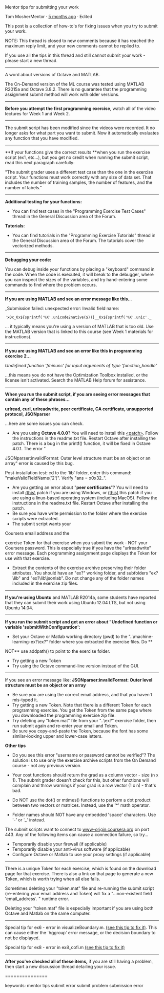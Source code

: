 Mentor tips for submitting your work

Tom MosherMentor · [5 months ago](https://www.coursera.org/learn/machine-learning/discussions/vgCyrQoMEeWv5yIAC00Eog) · Edited

This post is a collection of how-to's for fixing issues when you try to submit your work.

NOTE: This thread is closed to new comments because it has reached the maximum reply limit, and your new comments cannot be replied to.

If you use all the tips in this thread and still cannot submit your work - please start a new thread.

-------------------

A word about versions of Octave and MATLAB.

The On-Demand version of the ML course was tested using MATLAB R2015a and Octave 3.8.2. There is no guarantee that the programming assignment submit method will work with older versions.

------------------

**Before you attempt the first programming exercise**, watch all of the video lectures for Week 1 and Week 2.

--------------------------

The submit script has been modified since the videos were recorded. It no longer asks for what part you want to submit. Now it automatically evaluates any function that you have modified.

-------------------------------

**If your functions give the correct results **when you run the exercise script (ex1, etc...), but you get no credit when running the submit script, read this next paragraph carefully:

"The submit grader uses a different test case than the one in the exercise script. Your functions must work correctly with any size of data set. That includes the number of training samples, the number of features, and the number of labels."

-------------------------------

**Additional testing for your functions:**

- You can find test cases in the "Programming Exercise Test Cases" thread in the General Discussion area of the Forum.

**Tutorials:**

- You can find tutorials in the "Programming Exercise Tutorials" thread in the General Discussion area of the Forum. The tutorials cover the vectorized methods.

-------------------------------

**Debugging your code:**

You can debug inside your functions by placing a "keyboard" command in the code. When the code is executed, it will break to the debugger, where you can inspect the sizes of the variables, and try hand-entering some commands to find where the problem occurs.

-------------------------------

**If you are using MATLAB and see an error message like this.**..

_Submission failed: unexpected error: Invalid field name: 
```
'x0x_0x${sprintf('%X',unicode2native($))}__0x${sprintf('%X',unic'._
```

... it typically means you're using a version of MATLAB that is too old. Use the MATLAB version that is linked to this course (see Week 1 materials for instructions).

---------------------------------

**If you are using MATLAB and see an error like this in programming exercise 2...**

_Undefined function 'fminunc' for input arguments of type 'function_handle'_

...this means you do not have the Optimization Toolbox installed, or the license isn't activated. Search the MATLAB Help forum for assistance.

--------------------------------

**When you run the submit script, if you are seeing error messages that contain any of these phrases...**

**urlread, curl, urlreadwrite, peer certificate, CA certificate, unsupported protocol, JSONparser**

...here are some issues you can check.

- Are you using **Octave 4.0.0**? You will need to install this [&lt;patch&gt;](https://drive.google.com/file/d/0B6lXyE7fgSlXZjlqQ3FIRExmTDA/view?usp=sharing). Follow the instructions in the readme.txt file. Restart Octave after installing the patch. There is a bug in the printf() function, it will be fixed in Octave 4.0.1. The error "

JSONparser:invalidFormat: Outer level structure must be an object or an array" error is caused by this bug.

Post-installation test: cd to the 'lib' folder, enter this command: "makeValidFieldName('2')". Verify "ans = x0x32_".

- Are you getting an error about "**peer certificates**"? You will need to install [(this)](https://drive.google.com/file/d/0B6lXyE7fgSlXXy1nMXlpb3RyZ1E/view?usp=sharing) patch if you are using Windows, or [(this)](https://drive.google.com/file/d/0B6lXyE7fgSlXeEl6dG96SG5FcDA/view?usp=sharing) this patch if you are using a linux-based operating system (including MacOS). Follow the instructions in the readme.txt file. Restart Octave after installing the patch.
- Be sure you have write permission to the folder where the exercise scripts were extracted.
- The submit script wants your 

Coursera email address and the 

exercise Token for that exercise when you submit the work - NOT your Coursera password. This is especially true if you have the "urlreadwrite" error message. Each programming assignment page displays the Token for use with that exercise.

- Extract the contents of the exercise archive preserving their folder attributes. You should have an "ex?\" working folder, and subfolders "ex?\lib" and "ex?\lib\jsonlab". Do not change any of the folder names included in the exercise zip files.

-------------------------

**If you're using Ubuntu** and MATLAB R2014a, some students have reported that they can submit their work using Ubuntu 12.04 LTS, but not using Ubuntu 14.04.

----------------------

**If you run the submit script and get an error about "Undefined function or variable 'submitWithConfiguration':**

- Set your Octave or Matlab working directory (pwd) to the "..\machine-learning-ex?\ex?" folder where you extracted the exercise files. Do **

NOT** use addpath() to point to the exercise folder.

- Try getting a new Token
- Try using the Octave command-line version instead of the GUI.

-----------------------

If you see an error message like: **JSONparser:invalidFormat: Outer level structure must be an object or an array**

- Be sure you are using the correct email address, and that you haven't mis-typed it.
- Try getting a new Token. Note that there is a different Token for each programming exercise. You get the Token from the same page where you downloaded the programming exercise zip file.
- Try deleting any "token.mat" file from your "..\ex?" exercise folder, then run submit again and re-enter your email and Token.
- Be sure you copy-and-paste the Token, because the font has some similar-looking upper and lower-case letters.

**Other tips**

- Do you see this error "username or password cannot be verified"? The solution is to use only the exercise archive scripts from the On Demand course - not any previous version.

- Your cost functions should return the grad as a column vector - size (n x 1). The submit grader doesn't check for this, but other functions will complain and throw warnings if your grad is a row vector (1 x n) - that's bad.
- Do NOT use the dot() or mtimes() functions to perform a dot product between two vectors or matrices. Instead, use the '*' math operator.
- Folder names should NOT have any embedded 'space' characters. Use '-' or '_' instead.

The submit scripts want to connect to www-origin.coursera.org on port 443. Any of the following items can cause a connection failure, so try...

- Temporarily disable your firewall (if applicable)
- Temporarily disable your anti-virus software (if applicable)
- Configure Octave or Matlab to use your proxy settings (if applicable)

----------------------------------

There is a unique Token for each exercise, which is found on the download page for that exercise. There is also a link on that page to generate a new Token, which is worth trying when all else fails.

Sometimes deleting your "token.mat" file and re-running the submit script (re-entering your email address and Token) will fix a "...non-existent field 'email_address'. " runtime error.

Deleting your "token.mat" file is especially important if you are using both Octave and Matlab on the same computer.

--------------------------------

Special tip for ex6 - error in visualizeBoundary.m. [(see this tip to fix it)](https://www.coursera.org/learn/machine-learning/discussions/YTIKWMpuEeSWEiIAC0wC5g). This can cause either the 'hggroup' error message, or the decision boundary to not be displayed.

Special tip for ex8 - error in ex8_cofi.m [(see this tip to fix it)](https://www.coursera.org/learn/machine-learning/discussions/YI_8-NrxEeSIcSIAC0EU3g/replies/6TmTueGnEeSgrSIAC1ALYw)

--------------------------------

**After you've checked all of these items,** if you are still having a problem, then start a new discussion thread detailing your issue.

===============

keywords: mentor tips submit error submit problem submission error